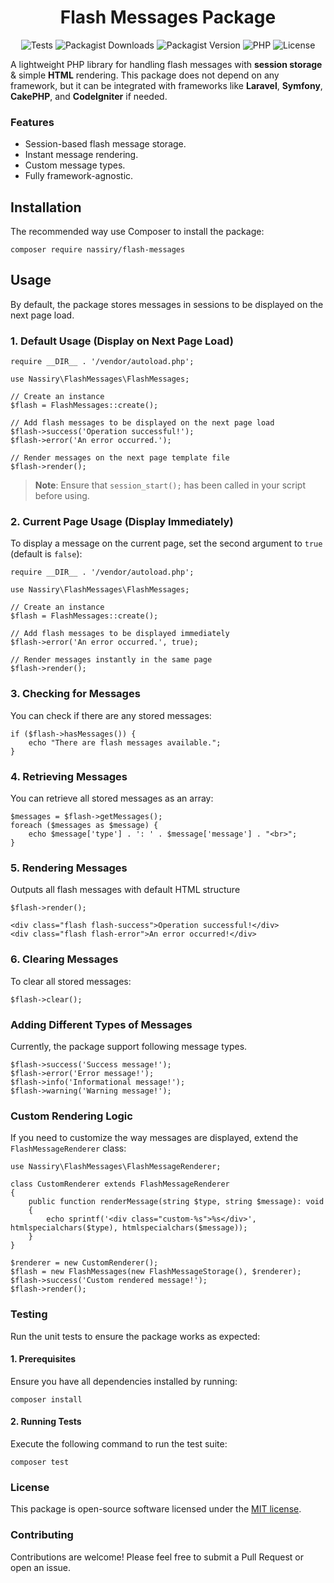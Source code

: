 <div align="center">

# Flash Messages Package

![Tests](https://github.com/nassiry/flash-messages/actions/workflows/tests.yml/badge.svg)
![Packagist Downloads](https://img.shields.io/packagist/dt/nassiry/flash-messages)
![Packagist Version](https://img.shields.io/packagist/v/nassiry/flash-messages)
![PHP](https://img.shields.io/badge/PHP-%5E7.4-blue)
![License](https://img.shields.io/github/license/nassiry/flash-messages)

</div>

A lightweight PHP library for handling flash messages with **session storage** & simple **HTML** rendering. This package does not depend on any framework, but it can be integrated with frameworks like **Laravel**, **Symfony**, **CakePHP**, and **CodeIgniter** if needed.

### Features
- Session-based flash message storage.
- Instant message rendering.
- Custom message types.
- Fully framework-agnostic.

## Installation

The recommended way use Composer to install the package:

```
composer require nassiry/flash-messages
```

## Usage

By default, the package stores messages in sessions to be displayed on the next page load.
### 1. Default Usage (Display on Next Page Load)

```
require __DIR__ . '/vendor/autoload.php';

use Nassiry\FlashMessages\FlashMessages;

// Create an instance
$flash = FlashMessages::create();

// Add flash messages to be displayed on the next page load
$flash->success('Operation successful!');
$flash->error('An error occurred.');

// Render messages on the next page template file
$flash->render();
```
> **Note**: Ensure that `session_start();` has been called in your script before using.
### 2. Current Page Usage (Display Immediately)

To display a message on the current page, set the second argument to `true` (default is `false`):

```
require __DIR__ . '/vendor/autoload.php';

use Nassiry\FlashMessages\FlashMessages;

// Create an instance
$flash = FlashMessages::create();

// Add flash messages to be displayed immediately
$flash->error('An error occurred.', true);

// Render messages instantly in the same page
$flash->render();
```

### 3. Checking for Messages

You can check if there are any stored messages:

```
if ($flash->hasMessages()) {
    echo "There are flash messages available.";
}
```

### 4. Retrieving Messages

You can retrieve all stored messages as an array:

```
$messages = $flash->getMessages();
foreach ($messages as $message) {
    echo $message['type'] . ': ' . $message['message'] . "<br>";
}
```

### 5. Rendering Messages
Outputs all flash messages with default HTML structure

```
$flash->render();

<div class="flash flash-success">Operation successful!</div>
<div class="flash flash-error">An error occurred!</div>
```

### 6. Clearing Messages

To clear all stored messages:

```
$flash->clear();
```

### Adding Different Types of Messages
Currently, the package support following message types.

```
$flash->success('Success message!');
$flash->error('Error message!');
$flash->info('Informational message!');
$flash->warning('Warning message!');
```

### Custom Rendering Logic

If you need to customize the way messages are displayed, extend the `FlashMessageRenderer` class:

```
use Nassiry\FlashMessages\FlashMessageRenderer;

class CustomRenderer extends FlashMessageRenderer
{
    public function renderMessage(string $type, string $message): void
    {
        echo sprintf('<div class="custom-%s">%s</div>', htmlspecialchars($type), htmlspecialchars($message));
    }
}

$renderer = new CustomRenderer();
$flash = new FlashMessages(new FlashMessageStorage(), $renderer);
$flash->success('Custom rendered message!');
$flash->render();
```

### Testing

Run the unit tests to ensure the package works as expected:
#### 1. Prerequisites
Ensure you have all dependencies installed by running:
```
composer install
```
#### 2. Running Tests
Execute the following command to run the test suite:

```
composer test
```

### License

This package is open-source software licensed under the [MIT license](LICENSE).

### Contributing

Contributions are welcome! Please feel free to submit a Pull Request or open an issue.